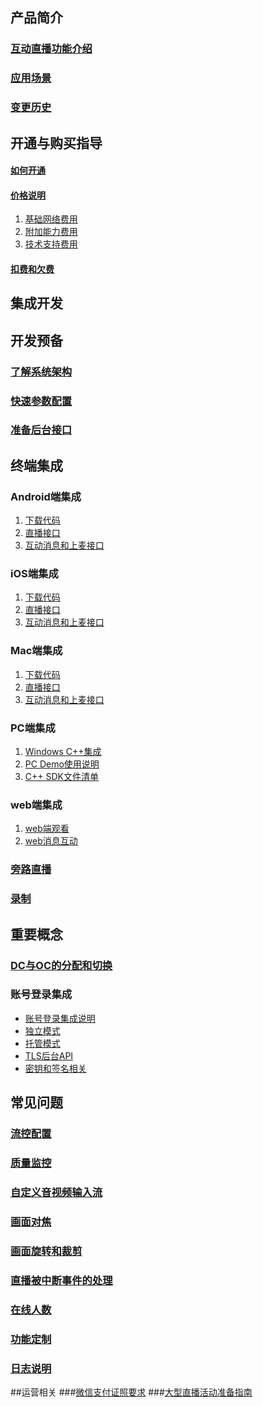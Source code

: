 ## 产品简介
### [互动直播功能介绍](https://github.com/zhaoyang21cn/suixinbo_doc/blob/master/doc2/Introduction.md)
### [应用场景](http://tce.fsphere.cn/doc/product/268/3160)
### [变更历史](https://github.com/zhaoyang21cn/suixinbo_doc/blob/master/doc2/History.md)
## 开通与购买指导
#### [如何开通](http://tce.fsphere.cn/doc/product/268/4899)
#### [价格说明](http://tce.fsphere.cn/doc/product/268/5127)
1. [基础网络费用](http://tce.fsphere.cn/doc/product/268/5128)
2. [附加能力费用](http://tce.fsphere.cn/doc/product/268/5129)
3. [技术支持费用](http://tce.fsphere.cn/doc/product/268/5130)

#### [扣费和欠费](http://tce.fsphere.cn/doc/product/268/3166)

## 集成开发
## 开发预备
### [了解系统架构](https://github.com/zhaoyang21cn/suixinbo_doc/blob/master/doc2/Architecture.md)
### [快速参数配置](https://github.com/zhaoyang21cn/suixinbo_doc/blob/master/doc2/fastConfig.md)
### [准备后台接口](https://github.com/zhaoyang21cn/suixinbo_doc/blob/master/doc2/serverInit.md)

## 终端集成
### Android端集成
1. [下载代码](https://github.com/zhaoyang21cn/suixinbo_doc/blob/master/doc2/Android_ILiveSDK_BeforeHand.md)
2. [直播接口](https://github.com/zhaoyang21cn/suixinbo_doc/blob/master/doc2/Android_ILiveSDK_Live.md)
3. [互动消息和上麦接口](https://github.com/zhaoyang21cn/suixinbo_doc/blob/master/doc2/Android_ILiveSDK_Senior.md)

### iOS端集成
1. [下载代码](https://github.com/zhaoyang21cn/suixinbo_doc/blob/master/doc2/iOS_ILiveSDK_BeforeHand.md)
2. [直播接口](https://github.com/zhaoyang21cn/suixinbo_doc/blob/master/doc2/iOS_ILiveSDK_Live.md)
3. [互动消息和上麦接口](https://github.com/zhaoyang21cn/suixinbo_doc/blob/master/doc2/iOS_ILiveSDK_Interactive.md)

### Mac端集成
1. [下载代码](https://github.com/zhaoyang21cn/suixinbo_doc/blob/master/doc2/Mac_ILiveSDK_BeforeHand.md)
2. [直播接口](https://github.com/zhaoyang21cn/suixinbo_doc/blob/master/doc2/Mac_ILiveSDK_Live.md)
3. [互动消息和上麦接口](https://github.com/zhaoyang21cn/suixinbo_doc/blob/master/doc2/Mac_ILiveSDK_Interactive.md)


### PC端集成
1. [Windows C++集成](http://tce.fsphere.cn/document/product/268/5451)
2. [PC Demo使用说明](http://tce.fsphere.cn/document/product/268/5453)
3. [C++ SDK文件清单](http://tce.fsphere.cn/document/product/268/2473)

### web端集成
1. [web端观看](http://tce.fsphere.cn/doc/api/258/5704)
2. [web消息互动](http://tce.fsphere.cn/doc/product/269/1594)


### [旁路直播](https://github.com/zhaoyang21cn/suixinbo_doc/blob/master/doc2/pushStream.md)
### [录制](https://github.com/zhaoyang21cn/suixinbo_doc/blob/master/doc2/record.md)

## 重要概念

### [DC与OC的分配和切换](https://github.com/zhaoyang21cn/suixinbo_doc/blob/master/doc2/ocdc.md)

### 账号登录集成
* [账号登录集成说明](http://tce.fsphere.cn/doc/product/268/3328)
* [独立模式](http://tce.fsphere.cn/doc/product/268/3329)
* [托管模式](http://tce.fsphere.cn/doc/product/268/3330)
* [TLS后台API](http://tce.fsphere.cn/doc/product/268/3331)
* [密钥和签名相关](http://tce.fsphere.cn/doc/product/268/3332)


## 常见问题
### [流控配置](https://github.com/zhaoyang21cn/suixinbo_doc/blob/master/doc2/spearConfig.md)
### [质量监控](https://github.com/zhaoyang21cn/suixinbo_doc/blob/master/doc2/avmonitor.md)
### [自定义音视频输入流](https://github.com/zhaoyang21cn/suixinbo_doc/blob/master/doc2/custominput.md)
### [画面对焦](https://github.com/zhaoyang21cn/suixinbo_doc/blob/master/doc2/focus.md)
### [画面旋转和裁剪](https://github.com/zhaoyang21cn/suixinbo_doc/blob/master/doc2/rotate.md)
### [直播被中断事件的处理](https://github.com/zhaoyang21cn/suixinbo_doc/blob/master/doc2/breakEvent.md)
### [在线人数](https://github.com/zhaoyang21cn/suixinbo_doc/blob/master/doc2/onlineMember.md)
### [功能定制](https://github.com/zhaoyang21cn/suixinbo_doc/blob/master/doc2/custom.md)
### [日志说明](https://github.com/zhaoyang21cn/suixinbo_doc/blob/master/doc2/log.md)

##运营相关
###[微信支付证照要求](http://tce.fsphere.cn/document/product/268/6048)
###[大型直播活动准备指南](http://tce.fsphere.cn/document/product/268/4557)

